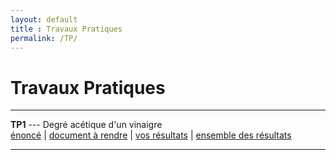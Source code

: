 ```yaml
---
layout: default
title : Travaux Pratiques
permalink: /TP/
---
```


# Travaux Pratiques

---

**TP1** --- Degré acétique d'un vinaigre  
<a href="/chimie_pcsi/tp/vinaigre.pdf" download>énoncé</a> | <a href="https://docs.google.com/document/d/1qm0TP5S2syP8UQ3QBxdjzWJRX0VC7_YHSAIzbMDU3aw/edit?usp=drive_link" download>document à rendre</a> | <a href="https://docs.google.com/forms/d/e/1FAIpQLSctvu7yKZvBo5EDGpPyCXlN012i7rh4jTgzvsmf8R2aYeS2vA/viewform?usp=header" download>vos résultats</a> | <a href="https://docs.google.com/spreadsheets/d/17_IIC6nI3TXOmw0GRABZlsJXKgrgAqCb6mCkLRyGOX4/edit?usp=drive_link" download>ensemble des résultats</a>  

---
